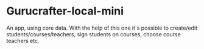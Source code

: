 # Gurucrafter-local-mini
An app, using core data. With the help of this one it`s possible to create/edit students/courses/teachers, sign students on courses, choose course teachers etc.
